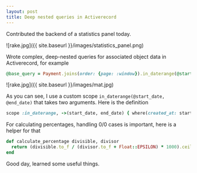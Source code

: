 ```yaml
---
layout: post
title: Deep nested queries in Activerecord
---
```


Contributed the backend of a statistics panel today.  

![rake.jpg]({{ site.baseurl }}/images/statistics_panel.png)

Wrote complex, deep-nested queries for associated object data in Activerecord, for example

```ruby
@base_query = Payment.joins(order: {page: :window}).in_daterange(@start_date, @end_date).where("windows.id = ?", window.id).where("provider = ?", @payment_system.provider)
```

![rake.jpg]({{ site.baseurl }}/images/mat.jpg)

As you can see, I use a custom scope `in_daterange(@start_date, @end_date)` that takes two arguments. Here is the definition

```ruby
scope :in_daterange, ->(start_date, end_date) { where(created_at: start_date.to_date.beginning_of_day..end_date.to_date.end_of_day) }
```

For calculating percentages, handling 0/0 cases is important, here is a helper for that

```ruby
def calculate_percentage divisible, divisor
  return (divisible.to_f / (divisor.to_f + Float::EPSILON) * 1000).ceil / 10.0
end
```

Good day, learned some useful things.
